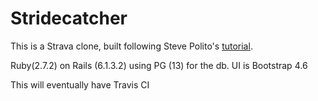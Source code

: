 # Stridecatcher

This is a Strava clone, built following Steve Polito's [tutorial](https://www.railscodealong.com).

Ruby(2.7.2) on Rails (6.1.3.2) using PG (13) for the db. UI is Bootstrap 4.6
 
This will eventually have Travis CI